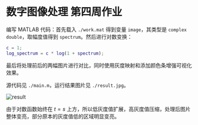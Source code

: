 # 数字图像处理 第四周作业

编写 MATLAB 代码：首先载入 `./work.mat` 得到变量 `image`，其类型是 `complex double`，取幅度值得到 `spectrum`。然后进行对数变换：

```matlab
c = 1;
log_spectrum = c * log(1 + spectrum);
```

最后将处理前后的两幅图片进行对比，同时使用灰度映射和添加颜色条增强可视化效果。

源代码见 `./main.m`，运行结果图片见 `./result.jpg`。

![result](https://cdn.jsdelivr.net/gh/DerrickMarcus/picgo_image/images/result.jpg)

由于对数函数始终在 $t = s$ 上方，所以低灰度值扩展，高灰度值压缩，处理后图片整体变亮，部分原本的灰度值低的区域明显变亮。
